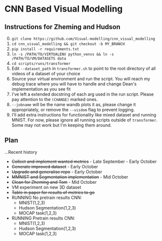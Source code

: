# CNN Based Visual Modelling

## Instructions for Zheming and Hudson
0. `git clone https://github.com/Visual-modelling/cnn_visual_modelling`
1. `cd cnn_visual_modelling && git checkout -b MY_BRANCH` 
2. `pip install -r requirements.txt`
3. `ln -s /PATH/TO/VIRTUALENV python_venvs && ln -s /PATH/TO/VM/DATASETS data`
4. `cd scripts/runs/transformer`
5. Edit `--dataset_path` in `transformer.sh` to point to the root directory of all videos of a dataset of your choice
6. Source your virtual environment and run the script. You will reach my debug trace where you will have to handle and change Dean's implementation as you see fit
7. I've left a extended docstring of each arg used in the run script. Please pay attention to the `(CHANGE)` marked ones.
8. `--jobname` will be the name wandb plots it as, please change it appropriately, or remove the `--visdom` flag to prevent logging.
9. I'll add extra instructions for functionality like mixed dataset and running MNIST. For now, please ignore all running scripts outside of `transformer`. Some may not work but I'm keeping them around.

## Plan
...Recent history
* ~~Collect and implement wanted metrics~~ - Late September - Early October
* ~~Generate improved dataset~~ - Early October
* ~~Upgrade and generalise repo~~ - Early October
* ~~MMNIST and Segmentation implementation~~ - Mid October
* ~~Clean for Zheming and Tom~~ - Mid October
* VM experiment on new 3D dataset
* ~~Table in paper for results of metrics to go~~
* RUNNING No pretrain results CNN:
    - MNIST(1,2,3)
    - Hudson Segmentation(1,2,3)
    - MOCAP task(1,2,3)
* RUNNING Pretrain results CNN:
    - MNIST(1,2,3)
    - Hudson Segmentation(1,2,3)
    - MOCAP task(1,2,3)
